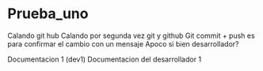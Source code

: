 # Prueba_uno
Calando git hub
Calando por segunda vez git y github
Git commit + push es para confirmar el cambio con un mensaje
Apoco si bien desarrollador?

Documentacion 1 (dev1)
Documentacion del desarrollador 1